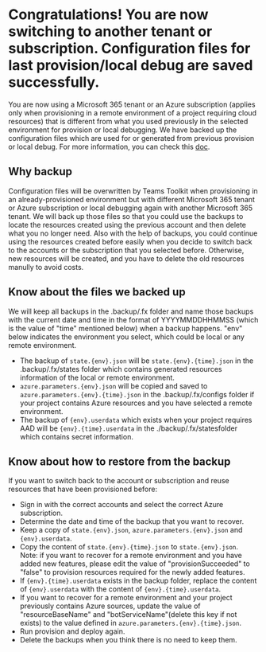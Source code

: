 # Congratulations! You are now switching to another tenant or subscription. Configuration files for last provision/local debug are saved successfully.

You are now using a Microsoft 365 tenant or an Azure subscription (applies only when provisioning in a remote environment of a project requiring cloud resources) that is different from what you used previously in the selected environment for provision or local debugging. We have backed up the configuration files which are used for or generated from previous provision or local debug. For more information, you can check this [doc](https://aka.ms/teamsfx-switch-tenant-or-subscription-help).

## Why backup
Configuration files will be overwritten by Teams Toolkit when provisioning in an already-provisioned environment but with different Microsoft 365 tenant or Azure subscription or local debugging again with another Microsoft 365 tenant. We will back up those files so that you could use the backups to locate the resources created using the previous account and then delete what you no longer need. Also with the help of backups, you could continue using the resources created before easily when you decide to switch back to the accounts or the subscription that you selected before. Otherwise, new resources will be created, and you have to delete the old resources manully to avoid costs.

## Know about the files we backed up
We will keep all backups in the .backup/.fx folder and name those backups with the current date and time in the format of YYYYMMDDHHMMSS (which is the value of "time" mentioned below) when a backup happens. "env" below indicates the environment you select, which could be local or any remote environment.
* The backup of `state.{env}.json` will be `state.{env}.{time}.json` in the .backup/.fx/states folder which contains generated resources information of the local or remote environment.
* `azure.parameters.{env}.json` will be copied and saved to `azure.parameters.{env}.{time}.json` in the .backup/.fx/configs folder if your project contains Azure resources and you have selected a remote environment.
* The backup of `{env}.userdata` which exists when your project requires AAD will be `{env}.{time}.userdata` in the ./backup/.fx/statesfolder which contains secret information.

## Know about how to restore from the backup
If you want to switch back to the account or subscription and reuse resources that have been provisioned before:
* Sign in with the correct accounts and select the correct Azure subscription.
* Determine the date and time of the backup that you want to recover.
* Keep a copy of `state.{env}.json`, `azure.parameters.{env}.json` and `{env}.userdata`.
* Copy the content of `state.{env}.{time}.json` to `state.{env}.json`.    
Note: if you want to recover for a remote environment and you have added new features, please edit the value of "provisionSucceeded" to "false" to provision resources required for the newly added features.
* If `{env}.{time}.userdata` exists in the backup folder, replace the content of `{env}.userdata` with the content of `{env}.{time}.userdata`. 
* If you want to recover for a remote environment and your project previously contains Azure sources, update the value of "resourceBaseName" and "botServiceName"(delete this key if not exists) to the value defined in `azure.parameters.{env}.{time}.json`.
* Run provision and deploy again.    
* Delete the backups when you think there is no need to keep them.
